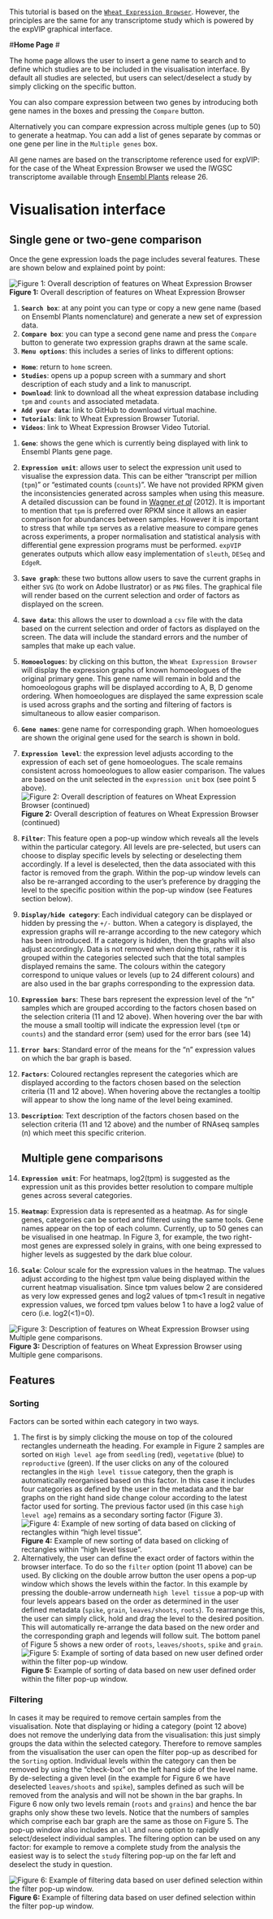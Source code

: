 
This tutorial is based on the [```Wheat Expression Browser```](http://www.wheat-expression.com/). However, the principles are the same for any transcriptome study which is powered by the expVIP graphical interface. 

#**Home Page** #

The home page allows the user to insert a gene name to search and to define which studies are to be included in the visualisation interface. By default all studies are selected, but users can select/deselect a study by simply clicking on the specific button.
 
You can also compare expression between two genes by introducing both gene names in the boxes and pressing the  ```Compare``` button. 

Alternatively you can compare expression across multiple genes (up to 50) to generate a heatmap. You can add a list of genes separate by commas or one gene per line in the ```Multiple genes``` box.

All gene names are based on the transcriptome reference used for expVIP: for the case of the Wheat Expression Browser we used the IWGSC transcriptome available through [Ensembl Plants](http://plants.ensembl.org/Triticum_aestivum/Info/Annotation/#genebuild) release 26. 

# **Visualisation interface**
## **Single gene or two-gene comparison**

Once the gene expression loads the page includes several features. These are shown below and explained point by point: 

![Figure 1: Overall description of features on Wheat Expression Browser](images/Figure1.png)
**Figure 1:** Overall description of features on Wheat Expression Browser

1. **```Search box```**: at any point you can type or copy a new gene name (based on Ensembl Plants nomenclature) and generate a new set of expression data.
1. **```Compare box```**: you can type a second gene name and press the ```Compare``` button to generate two expression graphs drawn at the same scale.
1. **```Menu options```**: this includes a series of links to different options:  
  * **```Home```**: return to ```home``` screen.
  * **```Studies```**: opens up a popup screen with a summary and short description of each study and a link to manuscript.
  * **```Download```**: link to download all the wheat expression database including ```tpm``` and ```counts``` and associated metadata.
  * **```Add your data```**: link to GitHub to download virtual machine.
  * **```Tutorials```**: link to Wheat Expression Browser Tutorial.
  * **```Videos```**: link to Wheat Expression Browser Video Tutorial.

1. **```Gene```**: shows the gene which is currently being displayed with link to Ensembl Plants gene page.
1. **```Expression unit```**: allows user to select the expression unit used to visualise the expression data. This can be either “transcript per million (```tpm```)” or “estimated counts (```counts```)”. We have not provided RPKM given the inconsistencies generated across samples when using this measure. A detailed discussion can be found in [Wagner _et al_](http://www.ncbi.nlm.nih.gov/pubmed/22872506) (2012). It is important to mention that ```tpm``` is preferred over RPKM since it allows an easier comparison for abundances between samples. However it is important to stress that while ```tpm``` serves as a relative measure to compare genes across experiments, a proper normalisation and statistical analysis with differential gene expression programs must be performed. ```expVIP``` generates outputs which allow easy implementation of ```sleuth```, ```DESeq``` and ```EdgeR```.
1. **```Save graph```**: these two buttons allow users to save the current graphs in either ```SVG``` (to work on Adobe Ilustrator) or as ```PNG``` files. The graphical file will render based on the current selection and order of factors as displayed on the screen.
1. **```Save data```**: this allows the user to download a ```csv``` file with the data based on the current selection and order of factors as displayed on the screen. The data will include the standard errors and the number of samples that make up each value. 
1. **```Homoeologues```**: by clicking on this button, the ```Wheat Expression Browser``` will display the expression graphs of known homoeologues of the original primary gene. This gene name will remain in bold and the homoeologous graphs will be displayed according to A, B, D genome ordering. When homoeologues are displayed the same expression scale is used across graphs and the sorting and filtering of factors is simultaneous to allow easier comparison. 
1. **```Gene names```**: gene name for corresponding graph. When homoeologues are shown the original gene used for the search is shown in bold. 
1. **```Expression level```**: the expression level adjusts according to the expression of each set of gene homoeologues. The scale remains consistent across homoeologues to allow easier comparison. The values are based on the unit selected in the ```expression unit``` box (see point 5 above).
![Figure 2: Overall description of features on Wheat Expression Browser (continued)](images/Figure2.png)
**Figure 2:** Overall description of features on Wheat Expression Browser (continued)
1. **```Filter```**: This feature open a pop-up window which reveals all the levels within the particular category. All levels are pre-selected, but users can choose to display specific levels by selecting or deselecting them accordingly. If a level is deselected, then the data associated with this factor is removed from the graph. Within the pop-up window levels can also be re-arranged according to the user’s preference by dragging the level to the specific position within the pop-up window (see Features section below).
1. **```Display/hide category```**: Each individual category can be displayed or hidden by pressing the ```+/-``` button. When a category is displayed, the expression graphs will re-arrange according to the new category which has been introduced. If a category is hidden, then the graphs will also adjust accordingly. Data is not removed when doing this, rather it is grouped within the categories selected such that the total samples displayed remains the same. The colours within the category correspond to unique values or levels (up to 24 different colours) and are also used in the bar graphs corresponding to the expression data.  
1. **```Expression bars```**: These bars represent the expression level of the “n” samples which are grouped according to the factors chosen based on the selection criteria (11 and 12 above). When hovering over the bar with the mouse a small tooltip will indicate the expression level (```tpm``` or ```counts```) and the standard error (sem) used for the error bars (see 14)
1. **```Error bars```**: Standard error of the means for the “n” expression values on which the bar graph is based. 
1. **```Factors```**: Coloured rectangles represent the categories which are displayed according to the factors chosen based on the selection criteria (11 and 12 above). When hovering above the rectangles a tooltip will appear to show the long name of the level being examined. 
1. **```Description```**: Text description of the factors chosen based on the selection criteria (11 and 12 above) and the number of RNAseq samples (n) which meet this specific criterion.

	## **Multiple gene comparisons**

1. **```Expression unit```**: For heatmaps, log2(tpm) is suggested as the expression unit as this provides better resolution to compare multiple genes across several categories.

1. **```Heatmap```**: Expression data is represented as a heatmap. As for single genes, categories can be sorted and filtered using the same tools. Gene names appear on the top of each column. Currently, up to 50 genes can be visualised in one heatmap. In Figure 3, for example, the two right-most genes are expressed solely in grains, with one being expressed to higher levels as suggested by the dark blue colour. 
1. **```Scale```**: Colour scale for the expression values in the heatmap. The values adjust according to the highest tpm value being displayed within the current heatmap visualisation. Since tpm values below 2 are considered as very low expressed genes and log2 values of tpm<1 result in negative expression values, we forced tpm values below 1 to have a log2 value of cero (i.e. log2(<1)=0).  

![Figure 3: Description of features on Wheat Expression Browser using Multiple gene comparisons.](images/Figure2a.png)
**Figure 3:** Description of features on Wheat Expression Browser using Multiple gene comparisons.


## **Features** ##

### **Sorting** ###
Factors can be sorted within each category in two ways. 

1. The first is by simply clicking the mouse on top of the coloured rectangles underneath the heading. For example in Figure 2 samples are sorted on ```High level age``` from ```seedling``` (red), ```vegetative``` (blue) to ```reproductive``` (green). If the user clicks on any of the coloured rectangles in the ```High level tissue``` category, then the graph is automatically reorganised based on this factor. In this case it includes four categories as defined by the user in the metadata and the bar graphs on the right hand side change colour according to the latest factor used for sorting. The previous factor used (in this case ```high level age```) remains as a secondary sorting factor (Figure 3). 
![Figure 4: Example of new sorting of data based on clicking of rectangles within “high level tissue”.](images/Figure3.png)
**Figure 4:** Example of new sorting of data based on clicking of rectangles within “high level tissue”.
1. Alternatively, the user can define the exact order of factors within the browser interface. To do so the ```filter``` option (point 11 above) can be used. By clicking on the double arrow button the user opens a pop-up window which shows the levels within the factor. In this example by pressing the double-arrow underneath ```high level tissue``` a pop-up with four levels appears based on the order as determined in the user defined metadata (```spike```, ```grain```, ```leaves/shoots```, ```roots```). To rearrange this, the user can simply click, hold and drag the level to the desired position. This will automatically re-arrange the data based on the new order and the corresponding graph and legends will follow suit. The bottom panel of Figure 5 shows a new order of ```roots```, ```leaves/shoots```, ```spike``` and ```grain```.
![Figure 5: Example of sorting of data based on new user defined order within the filter pop-up window.](images/Figure4.png)
**Figure 5:** Example of sorting of data based on new user defined order within the filter pop-up window.

### **Filtering** ###
In cases it may be required to remove certain samples from the visualisation. Note that displaying or hiding a category (point 12 above) does not remove the underlying data from the visualisation: this just simply groups the data within the selected category. Therefore to remove samples from the visualisation the user can open the filter pop-up as described for the ```Sorting``` option. Individual levels within the category can then be removed by using the “check-box” on the left hand side of the level name. By de-selecting a given level (in the example for Figure 6 we have deselected ```leaves/shoots``` and ```spike```), samples defined as such will be removed from the analysis and will not be shown in the bar graphs. In Figure 6 now only two levels remain (```roots``` and ```grains```) and hence the bar graphs only show these two levels. Notice that the numbers of samples which comprise each bar graph are the same as those on Figure 5. The pop-up window also includes an ```all``` and ```none``` option to rapidly select/deselect individual samples. The filtering option can be used on any factor: for example to remove a complete study from the analysis the easiest way is to select the ```study``` filtering pop-up on the far left and deselect the study in question. 

![Figure 6: Example of filtering data based on user defined selection within the filter pop-up window.](images/Figure5.png)
**Figure 6:** Example of filtering data based on user defined selection within the filter pop-up window.
